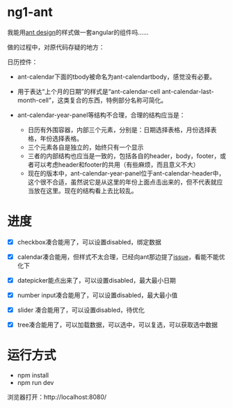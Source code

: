# ng1-ant
我能用[ant design](https://github.com/ant-design/ant-design)的样式做一套angular的组件吗……


做的过程中，对原代码存疑的地方：

日历控件：

- ant-calendar下面的tbody被命名为ant-calendartbody，感觉没有必要。
- 用于表达“上个月的日期”的样式是“ant-calendar-cell ant-calendar-last-month-cell”，这类复合的东西，特例部分名称可简化。
- ant-calendar-year-panel等结构不合理，合理的结构应当是：

	- 日历有外围容器，内部三个元素，分别是：日期选择表格，月份选择表格，年份选择表格。
	- 三个元素各自是独立的，始终只有一个显示
	- 三者的内部结构也应当是一致的，包括各自的header，body，footer，或者可以考虑header和footer的共用（有些麻烦，而且意义不大）
	- 现在的版本中，ant-calendar-year-panel位于ant-calendar-header中，这个很不合适，虽然说它是从这里的年份上面点击出来的，但不代表就应当放在这里。现在的结构看上去比较乱。



# 进度

- [x] checkbox凑合能用了，可以设置disabled，绑定数据
- [x] calendar凑合能用，但样式不太合理，已经向ant那边提了[issue](https://github.com/ant-design/ant-design/issues/282)，看能不能优化下
- [x] datepicker能点出来了，可以设置disabled，最大最小日期
- [x] number input凑合能用了，可以设置disabled，最大最小值
- [x] slider 凑合能用了，可以设置disabled，待优化

- [x] tree凑合能用了，可以加载数据，可以选中，可以复选，可以获取选中数据


# 运行方式

- npm install
- npm run dev

浏览器打开：http://localhost:8080/